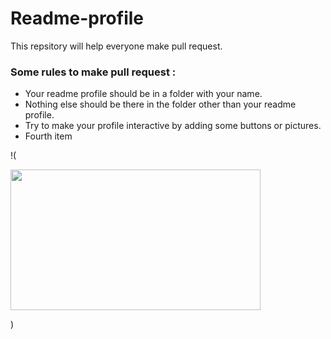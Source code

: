 # Readme-profile

This repsitory will help everyone make pull request.

### Some rules to make pull request : 

<ul>
<li>Your readme profile should be in a folder with your name.</li>
<li>Nothing else should be there in the folder other than your readme profile.</li>
<li>Try to make your profile interactive by adding some buttons or pictures.</li>
<li>Fourth item</li>
</ul>


!(<p><a href="https://hacktoberfest.digitalocean.com?wvideo=rrnq2hxoso"><img src="https://embed-fastly.wistia.com/deliveries/49bd387c40e2c5aada92abdf973bc46d.jpg?image_play_button_size=2x&amp;image_crop_resized=960x540&amp;image_play_button=1&amp;image_play_button_color=1e71e7e0" width="400" height="225" style="width: 400px; height: 225px;"></a></p><p><a href="https://hacktoberfest.digitalocean.com?wvideo=rrnq2hxoso"></a></p>)

